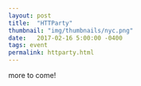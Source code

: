 ```yaml
---
layout: post
title:  "HTTParty"
thumbnail: "img/thumbnails/nyc.png"
date:   2017-02-16 5:00:00 -0400
tags: event
permalink: httparty.html
---
```


more to come!